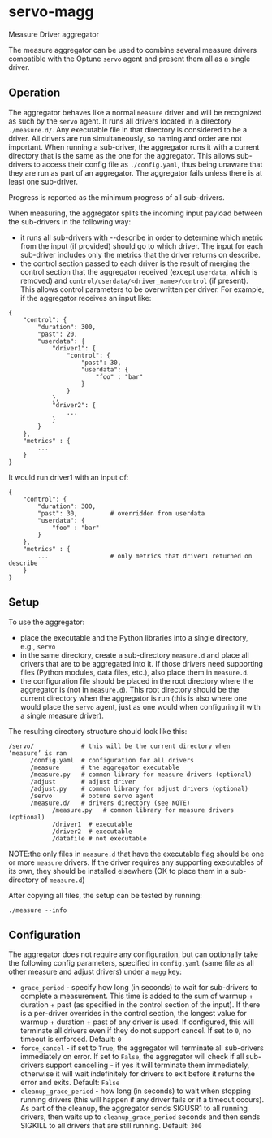 # servo-magg
Measure Driver aggregator

The measure aggregator can be used to combine several measure drivers compatible with the Optune `servo` agent and present them all as a single driver.

## Operation

The aggregator behaves like a normal `measure` driver and will be recognized as such by the `servo` agent. It runs all drivers located in a directory `./measure.d/`. Any executable file in that directory is considered to be a driver. All drivers are run simultaneously, so naming and order are not important. When running a sub-driver, the aggregator runs it with a current directory that is the same as the one for the aggregator. This allows sub-drivers to access their config file as `./config.yaml`, thus being unaware that they are run as part of an aggregator. The aggregator fails unless there is at least one sub-driver.

Progress is reported as the minimum progress of all sub-drivers.

When measuring, the aggregator splits the incoming input payload between the sub-drivers in the following way:
 * it runs all sub-drivers with --describe in order to determine which metric from the input (if provided) should go to which driver. The input for each sub-driver includes only the metrics that the driver returns on describe.
 * the control section passed to each driver is the result of merging the control section that the aggregator received (except `userdata`, which is removed) and `control/userdata/<driver_name>/control` (if present). This allows control parameters to be overwritten per driver. For example, if the aggregator receives an input like:
```
{
    "control": {
    	"duration": 300,
        "past": 20,
        "userdata": {
            "driver1": {
                "control": {
                    "past": 30,
                    "userdata": {
                        "foo" : "bar"
                    }
                }
            },
            "driver2": {
                ...
            }
        }
    },
    "metrics" : {
        ...
    }
}
```

It would run driver1 with an input of:

```
{
    "control": {
        "duration": 300,
        "past": 30,         # overridden from userdata
        "userdata": {
            "foo" : "bar"
        }
    },
    "metrics" : {
        ...                 # only metrics that driver1 returned on describe
    }
}
```


## Setup

To use the aggregator:

- place the executable and the Python libraries into a single directory, e.g., `servo`
- in the same directory, create a sub-directory `measure.d` and place all drivers that are to be aggregated into it. If those drivers need supporting files (Python modules, data files, etc.), also place them in `measure.d`.
- the configuration file should be placed in the root directory where the aggregator is (not in `measure.d`). This root directory should be the current directory when the aggregator is run (this is also where one would place the `servo` agent, just as one would when configuring it with a single measure driver).

The resulting directory structure should look like this:
```
/servo/             # this will be the current directory when ‘measure’ is ran
      /config.yaml  # configuration for all drivers
      /measure      # the aggregator executable
      /measure.py   # common library for measure drivers (optional)
      /adjust       # adjust driver
      /adjust.py    # common library for adjust drivers (optional)
      /servo        # optune servo agent
      /measure.d/   # drivers directory (see NOTE)
            /measure.py   # common library for measure drivers (optional)
            /driver1  # executable
            /driver2  # executable
            /datafile # not executable
```

NOTE:the only files in `measure.d` that have the executable flag should be one or more `measure` drivers. If the driver requires any supporting executables of its own, they should be installed elsewhere (OK to place them in a sub-directory of `measure.d`)

After copying all files, the setup can be tested by running:

	./measure --info


## Configuration

The aggregator does not require any configuration, but can optionally take the following config parameters, specified in `config.yaml` (same file as all other measure and adjust drivers) under a `magg` key:
  * `grace_period` - specify how long (in seconds) to wait for sub-drivers to complete a measurement. This time is added to the sum of warmup + duration + past (as specified in the control section of the input). If there is a per-driver overrides in the control section, the longest value for warmup + duration + past of any driver is used. If configured, this will terminate all drivers even if they do not support cancel. If set to `0`, no timeout is enforced. Default: `0`
  * `force_cancel` - if set to `True`, the aggregator will terminate all sub-drivers immediately on error. If set to `False`, the aggregator will check if all sub-drivers support cancelling - if yes it will terminate them immediately, otherwise it will wait indefinitely for drivers to exit before it returns the error and exits. Default: `False`
  * `cleanup_grace_period` - how long (in seconds) to wait when stopping running drivers (this will happen if any driver fails or if a timeout occurs). As part of the cleanup, the aggregator sends SIGUSR1 to all running drivers, then waits up to `cleanup_grace_period` seconds and then sends SIGKILL to all drivers that are still running. Default: `300`




